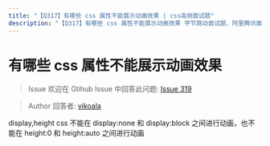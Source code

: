 ```yaml
---
title: "【Q317】有哪些 css 属性不能展示动画效果 | css高频面试题"
description: "【Q317】有哪些 css 属性不能展示动画效果 字节跳动面试题、阿里腾讯面试题、美团小米面试题。"
---
```


# 有哪些 css 属性不能展示动画效果

> Issue
> 欢迎在 Gtihub Issue 中回答此问题: [Issue 319](https://github.com/shfshanyue/Daily-Question/issues/319)

> Author
> 回答者: [vikoala](https://github.com/vikoala)

display,height
css 不能在 display:none 和 display:block 之间进行动画，也不能在 height:0 和 height:auto 之间进行动画
